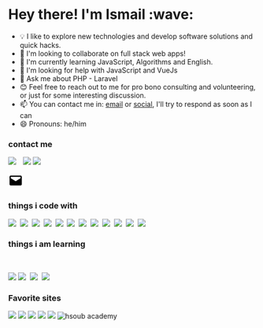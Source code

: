 
<!--
### Hi there 👋

**ismailSadouki/ismailSadouki** is a ✨ _special_ ✨ repository because its `README.md` (this file) appears on your GitHub profile.

Here are some ideas to get you started:

- 🔭 I’m currently working on ...
- 🌱 I’m currently learning ...
- 👯 I’m looking to collaborate on ...
- 🤔 I’m looking for help with ...
- 💬 Ask me about ...
- 📫 How to reach me: ...
- 😄 Pronouns: s
- ⚡ Fun fact: ...

-->

<h1>Hey there! I'm Ismail :wave:</h1>

 - 💡 I like to explore new technologies and develop software solutions and quick hacks.
 - 👯 I'm looking to collaborate on full stack web apps!
 - 🌱 I'm currently learning JavaScript, Algorithms and English.
 - 🤔 I'm looking for help with JavaScript and VueJs
 - 💬 Ask me about PHP - Laravel
 - 😊 Feel free to reach out to me for pro bono consulting and volunteering, or just for some interesting discussion.
 - 📫 You can contact me in: [email](mailto:ismai.sadouki@protonmail.com) or [social](#social), I'll try to respond as soon as I can
 - 😄 Pronouns: he/him
 <!--
 - ⚡ Fun fact: I have a [tumblr blog](https://art.khaleelgibran.com) filled with my artwork!
-->

<h3 id="social">contact me</h3>

<a href="//github.com/ismailSadouki/"><img src="https://raw.githubusercontent.com/hussainweb/hussainweb/main/icons/github.png" width="30px" style="width: 30px;margin-right: 10px;" /></a>
<a href="//twitter.com/sadouki_ismail"><img src="https://raw.githubusercontent.com/hussainweb/hussainweb/main/icons/twitter.png" width="30px" /></a>
<a href="//instagram.com/ismail_sadouki"><img src="https://raw.githubusercontent.com/hussainweb/hussainweb/main/icons/instagram.png" width="30px" /></a>
<!--<a href="//instagram.com/ismail_sadouki"><img src="https://raw.githubusercontent.com/hussainweb/hussainweb/main/icons/linkedin.png" width="30px" /></a> -->
<a href="mailto:ismai.sadouki@protonmail.com"><img src="https://raw.githubusercontent.com/Automattic/social-logos/master/svg-min/mail.svg" width="30px" /></a>

<h3>things i code with</h3>

<span><img src="https://cdn.jsdelivr.net/gh/devicons/devicon@latest/icons/html5/html5-plain.svg" width="30px"></span>&nbsp;
<span><img src="https://cdn.jsdelivr.net/gh/devicons/devicon@latest/icons/css3/css3-plain.svg" width="30px"></span>&nbsp;
<span><img src="https://cdn.jsdelivr.net/gh/devicons/devicon@latest/icons/bootstrap/bootstrap-plain.svg" width="30px"></span>&nbsp;
<span><img src="https://cdn.jsdelivr.net/gh/devicons/devicon@latest/icons/javascript/javascript-original.svg" width="30px"></span>&nbsp;
<span><img src="https://cdn.jsdelivr.net/gh/devicons/devicon@latest/icons/php/php-plain.svg" width="30px"></span>&nbsp;
<span><img src="https://cdn.jsdelivr.net/gh/devicons/devicon@latest/icons/laravel/laravel-plain.svg" width="30px"></span>&nbsp;
<span><img src="https://cdn.jsdelivr.net/gh/devicons/devicon@latest/icons/mysql/mysql-original.svg" width="30px"></span>&nbsp;
<span><img src="https://raw.githubusercontent.com/hussainweb/hussainweb/main/icons/composer.png" width="30px"></span>&nbsp;
<span><img src="https://cdn.jsdelivr.net/gh/devicons/devicon@latest/icons/git/git-original.svg" width="30px"></span>&nbsp;
<span><img src="https://raw.githubusercontent.com/hussainweb/hussainweb/main/icons/github.png" width="30px"></span>&nbsp;
<span><img src="https://raw.githubusercontent.com/hussainweb/hussainweb/main/icons/gitlab.png" width="30px"></span>&nbsp;
<span><img src="https://raw.githubusercontent.com/hussainweb/hussainweb/main/icons/vscode.png" width="30px"></span>&nbsp;


<h3>things i am learning </h3>

<br>

<span><img src="https://cdn.jsdelivr.net/gh/devicons/devicon@latest/icons/javascript/javascript-original.svg" width="30px"></span>&nbsp;<span><img src="https://cdn.jsdelivr.net/gh/devicons/devicon@latest/icons/vuejs/vuejs-original.svg" width="30px"></span>&nbsp;
<span><img src="https://cdn.jsdelivr.net/gh/devicons/devicon@latest/icons/typescript/typescript-original.svg" width="30px"></span>&nbsp;
<span><img src="https://cdn.jsdelivr.net/gh/devicons/devicon@latest/icons/react/react-original.svg" width="30px"></span>&nbsp;

<h3>Favorite sites</h3>

<span><img height="20" src="https://cdn.jsdelivr.net/npm/simple-icons@3.12.2/icons/github.svg"></span>
<span><img height="20" src="https://cdn.jsdelivr.net/npm/simple-icons@3.12.2/icons/google.svg"></span>
<span><img height="20" src="https://cdn.jsdelivr.net/npm/simple-icons@3.12.2/icons/stackoverflow.svg"></span>
<span><img height="20" src="https://cdn.jsdelivr.net/npm/simple-icons@3.12.2/icons/freecodecamp.svg"></span>
<span><img height="20" src="https://cdn.jsdelivr.net/npm/simple-icons@3.12.2/icons/w3c.svg"></span>
<span><img height="20" src="https://academy.hsoub.com/uploads/monthly_2016_01/SiteLogo-346x108.png.dd3bdd5dfa0e4a7099ebc51f8484032e.png" alt="hsoub academy"></span>
